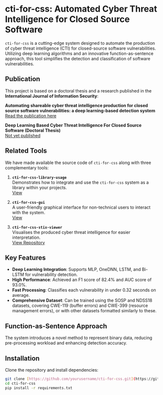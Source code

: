 # cti-for-css: Automated Cyber Threat Intelligence for Closed Source Software

`cti-for-css` is a cutting-edge system designed to automate the production of cyber threat intelligence (CTI) for closed-source software vulnerabilities. Utilizing deep learning algorithms and an innovative function-as-sentence approach, this tool simplifies the detection and classification of software vulnerabilities.

## Publication

This project is based on a doctoral thesis and a research published in the **International Journal of Information Security**:

**Automating shareable cyber threat intelligence production for closed source software vulnerabilities: a deep learning-based detection system**  
[Read the publication here](https://link.springer.com/article/10.1007/s10207-024-00882-4)

**Deep Learning Based Cyber Threat Intelligence For Closed Source Software (Doctoral Thesis)**  
[Not yet published](https://tez.yok.gov.tr/UlusalTezMerkezi/)

## Related Tools

We have made available the source code of `cti-for-css` along with three complementary tools:

1. **`cti-for-css-library-usage`**  
   Demonstrates how to integrate and use the `cti-for-css` system as a library within your projects.  
   [View](https://github.com/arikansm/cti-for-css/tree/main/Source%20Code/cti-for-css-framework-usage)

2. **`cti-for-css-gui`**  
   A user-friendly graphical interface for non-technical users to interact with the system.  
   [View](https://github.com/arikansm/cti-for-css/tree/main/Source%20Code/cti-for-css-gui-usage)

3. **`cti-for-css-stix-viewer`**  
   Visualises the produced cyber threat intelligence for easier interpretation.  
   [View Repository](https://github.com/arikansm/cti-for-css/tree/main/Source%20Code/cti-for-css-gui-usage/cti-for-css-stix-viewer)

## Key Features
- **Deep Learning Integration**: Supports MLP, OneDNN, LSTM, and Bi-LSTM for vulnerability detection.
- **High Performance**: Achieved an F1 score of 82.4% and AUC score of 93.0%.
- **Fast Processing**: Classifies each vulnerability in under 0.32 seconds on average.
- **Comprehensive Dataset**: Can be trained using the SOSP and NDSS18 datasets, covering CWE-119 (buffer errors) and CWE-399 (resource management errors), or with other datasets formatted similarly to these.

## Function-as-Sentence Approach
The system introduces a novel method to represent binary data, reducing pre-processing workload and enhancing detection accuracy.

## Installation
Clone the repository and install dependencies:
```bash
git clone [https://github.com/yourusername/cti-for-css.git](https://github.com/arikansm/cti-for-css.git)
cd cti-for-css
pip install -r requirements.txt
